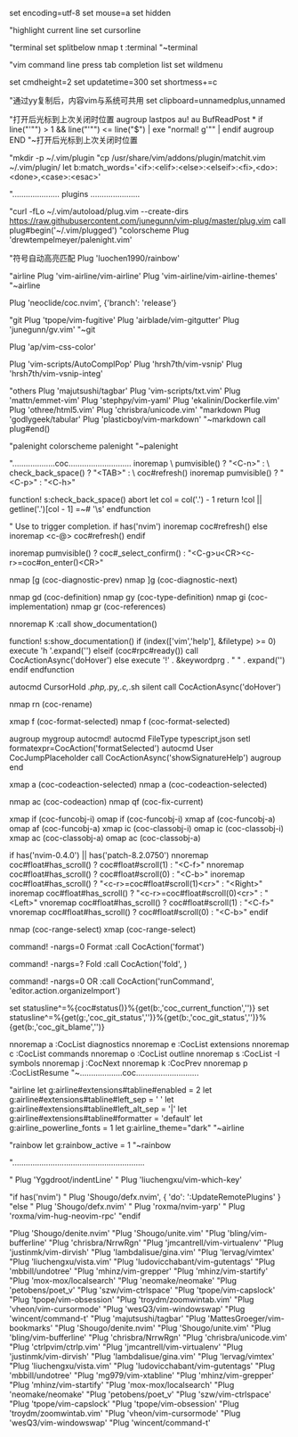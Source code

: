 set encoding=utf-8
set mouse=a
set hidden

"highlight current line
set cursorline

"terminal
set splitbelow
nmap t :terminal<CR>
"~terminal

"vim command line press tab completion list
set wildmenu

set cmdheight=2
set updatetime=300
set shortmess+=c

"通过yy复制后，内容vim与系统可共用
set clipboard=unnamedplus,unnamed 

"打开后光标到上次关闭时位置
augroup lastpos
    au!
    au BufReadPost * if line("'\"") > 1 && line("'\"") <= line("$") | exe "normal! g'\"" | endif
augroup END
"~打开后光标到上次关闭时位置

"mkdir -p  ~/.vim/plugin
"cp /usr/share/vim/addons/plugin/matchit.vim ~/.vim/plugin/
let b:match_words='\<if\>:\<elif\>:\<else\>:\<elseif\>:\<fi\>,\<do\>:\<done\>,\<case\>:\<esac\>'

"..................... plugins ......................

"curl -fLo ~/.vim/autoload/plug.vim --create-dirs https://raw.githubusercontent.com/junegunn/vim-plug/master/plug.vim
call plug#begin('~/.vim/plugged')
  "colorscheme
  Plug 'drewtempelmeyer/palenight.vim'
  
  "符号自动高亮匹配
  Plug 'luochen1990/rainbow'

  "airline
  Plug 'vim-airline/vim-airline'
  Plug 'vim-airline/vim-airline-themes'
  "~airline
 
  Plug 'neoclide/coc.nvim', {'branch': 'release'}
  
  "git
  Plug 'tpope/vim-fugitive'
  Plug 'airblade/vim-gitgutter'
  Plug 'junegunn/gv.vim'
  "~git
  
  Plug 'ap/vim-css-color'
  
  Plug 'vim-scripts/AutoComplPop'
  Plug 'hrsh7th/vim-vsnip'
  Plug 'hrsh7th/vim-vsnip-integ'
  
  "others
  Plug 'majutsushi/tagbar'
  Plug 'vim-scripts/txt.vim'
  Plug 'mattn/emmet-vim'
  Plug 'stephpy/vim-yaml'
  Plug 'ekalinin/Dockerfile.vim'
  Plug 'othree/html5.vim'
  Plug 'chrisbra/unicode.vim'
  "markdown
  Plug 'godlygeek/tabular'
  Plug 'plasticboy/vim-markdown'
  "~markdown
call plug#end()


"palenight
colorscheme palenight
"~palenight


"...................coc............................
  inoremap <silent><expr> <TAB>
        \ pumvisible() ? "\<C-n>" :
        \ <SID>check_back_space() ? "\<TAB>" :
        \ coc#refresh()
  inoremap <expr><S-TAB> pumvisible() ? "\<C-p>" : "\<C-h>"
  
  function! s:check_back_space() abort
    let col = col('.') - 1
    return !col || getline('.')[col - 1]  =~# '\s'
  endfunction
  
  " Use <c-space> to trigger completion.
  if has('nvim')
    inoremap <silent><expr> <c-space> coc#refresh()
  else
    inoremap <silent><expr> <c-@> coc#refresh()
  endif
  
  inoremap <silent><expr> <cr> pumvisible() ? coc#_select_confirm()
                                \: "\<C-g>u\<CR>\<c-r>=coc#on_enter()\<CR>"
  
  nmap <silent> [g <Plug>(coc-diagnostic-prev)
  nmap <silent> ]g <Plug>(coc-diagnostic-next)
  
  nmap <silent> gd <Plug>(coc-definition)
  nmap <silent> gy <Plug>(coc-type-definition)
  nmap <silent> gi <Plug>(coc-implementation)
  nmap <silent> gr <Plug>(coc-references)
  
  nnoremap <silent> K :call <SID>show_documentation()<CR>
  
  function! s:show_documentation()
    if (index(['vim','help'], &filetype) >= 0)
      execute 'h '.expand('<cword>')
    elseif (coc#rpc#ready())
      call CocActionAsync('doHover')
    else
      execute '!' . &keywordprg . " " . expand('<cword>')
    endif
  endfunction
  
  autocmd CursorHold *.php,*.py,*.c,*.sh silent call CocActionAsync('doHover')
  
  nmap <leader>rn <Plug>(coc-rename)
  
  xmap <leader>f  <Plug>(coc-format-selected)
  nmap <leader>f  <Plug>(coc-format-selected)
  
  augroup mygroup
    autocmd!
    autocmd FileType typescript,json setl formatexpr=CocAction('formatSelected')
    autocmd User CocJumpPlaceholder call CocActionAsync('showSignatureHelp')
  augroup end
  
  xmap <leader>a  <Plug>(coc-codeaction-selected)
  nmap <leader>a  <Plug>(coc-codeaction-selected)
  
  nmap <leader>ac  <Plug>(coc-codeaction)
  nmap <leader>qf  <Plug>(coc-fix-current)
  
  xmap if <Plug>(coc-funcobj-i)
  omap if <Plug>(coc-funcobj-i)
  xmap af <Plug>(coc-funcobj-a)
  omap af <Plug>(coc-funcobj-a)
  xmap ic <Plug>(coc-classobj-i)
  omap ic <Plug>(coc-classobj-i)
  xmap ac <Plug>(coc-classobj-a)
  omap ac <Plug>(coc-classobj-a)
  
  if has('nvim-0.4.0') || has('patch-8.2.0750')
    nnoremap <silent><nowait><expr> <C-f> coc#float#has_scroll() ? coc#float#scroll(1) : "\<C-f>"
    nnoremap <silent><nowait><expr> <C-b> coc#float#has_scroll() ? coc#float#scroll(0) : "\<C-b>"
    inoremap <silent><nowait><expr> <C-f> coc#float#has_scroll() ? "\<c-r>=coc#float#scroll(1)\<cr>" : "\<Right>"
    inoremap <silent><nowait><expr> <C-b> coc#float#has_scroll() ? "\<c-r>=coc#float#scroll(0)\<cr>" : "\<Left>"
    vnoremap <silent><nowait><expr> <C-f> coc#float#has_scroll() ? coc#float#scroll(1) : "\<C-f>"
    vnoremap <silent><nowait><expr> <C-b> coc#float#has_scroll() ? coc#float#scroll(0) : "\<C-b>"
  endif
  
  nmap <silent> <C-s> <Plug>(coc-range-select)
  xmap <silent> <C-s> <Plug>(coc-range-select)
  
  command! -nargs=0 Format :call CocAction('format')
  
  command! -nargs=? Fold :call     CocAction('fold', <f-args>)
  
  command! -nargs=0 OR   :call     CocAction('runCommand', 'editor.action.organizeImport')
  
  set statusline^=%{coc#status()}%{get(b:,'coc_current_function','')}
  set statusline^=%{get(g:,'coc_git_status','')}%{get(b:,'coc_git_status','')}%{get(b:,'coc_git_blame','')}
  
  nnoremap <silent><nowait> <space>a  :<C-u>CocList diagnostics<cr>
  nnoremap <silent><nowait> <space>e  :<C-u>CocList extensions<cr>
  nnoremap <silent><nowait> <space>c  :<C-u>CocList commands<cr>
  nnoremap <silent><nowait> <space>o  :<C-u>CocList outline<cr>
  nnoremap <silent><nowait> <space>s  :<C-u>CocList -I symbols<cr>
  nnoremap <silent><nowait> <space>j  :<C-u>CocNext<CR>
  nnoremap <silent><nowait> <space>k  :<C-u>CocPrev<CR>
  nnoremap <silent><nowait> <space>p  :<C-u>CocListResume<CR>
"~...................coc............................

"airline
  let g:airline#extensions#tabline#enabled = 2
  let g:airline#extensions#tabline#left_sep = ' '
  let g:airline#extensions#tabline#left_alt_sep = '|'
  let g:airline#extensions#tabline#formatter = 'default'
  let g:airline_powerline_fonts = 1
  let g:airline_theme="dark"
"~airline

"rainbow
let g:rainbow_active = 1
"~rainbow

"...........................................................

  " Plug 'Yggdroot/indentLine'
  " Plug 'liuchengxu/vim-which-key'
  
  "if has('nvim')
  "    Plug 'Shougo/defx.nvim', { 'do': ':UpdateRemotePlugins' }
  "else
  "    Plug 'Shougo/defx.nvim'
  "    Plug 'roxma/nvim-yarp'
  "    Plug 'roxma/vim-hug-neovim-rpc'
  "endif

  "Plug 'Shougo/denite.nvim'
  "Plug 'Shougo/unite.vim'
  "Plug 'bling/vim-bufferline'
  "Plug 'chrisbra/NrrwRgn'
  "Plug 'jmcantrell/vim-virtualenv'
  "Plug 'justinmk/vim-dirvish'
  "Plug 'lambdalisue/gina.vim'
  "Plug 'lervag/vimtex'
  "Plug 'liuchengxu/vista.vim'
  "Plug 'ludovicchabant/vim-gutentags'
  "Plug 'mbbill/undotree'
  "Plug 'mhinz/vim-grepper'
  "Plug 'mhinz/vim-startify'
  "Plug 'mox-mox/localsearch'
  "Plug 'neomake/neomake'
  "Plug 'petobens/poet_v'
  "Plug 'szw/vim-ctrlspace'
  "Plug 'tpope/vim-capslock'
  "Plug 'tpope/vim-obsession'
  "Plug 'troydm/zoomwintab.vim'
  "Plug 'vheon/vim-cursormode'
  "Plug 'wesQ3/vim-windowswap'
  "Plug 'wincent/command-t'
  "Plug 'majutsushi/tagbar'
  "Plug 'MattesGroeger/vim-bookmarks'
  "Plug 'Shougo/denite.nvim'
  "Plug 'Shougo/unite.vim'
  "Plug 'bling/vim-bufferline'
  "Plug 'chrisbra/NrrwRgn'
  "Plug 'chrisbra/unicode.vim'
  "Plug 'ctrlpvim/ctrlp.vim'
  "Plug 'jmcantrell/vim-virtualenv'
  "Plug 'justinmk/vim-dirvish'
  "Plug 'lambdalisue/gina.vim'
  "Plug 'lervag/vimtex'
  "Plug 'liuchengxu/vista.vim'
  "Plug 'ludovicchabant/vim-gutentags'
  "Plug 'mbbill/undotree'
  "Plug 'mg979/vim-xtabline'
  "Plug 'mhinz/vim-grepper'
  "Plug 'mhinz/vim-startify'
  "Plug 'mox-mox/localsearch'
  "Plug 'neomake/neomake'
  "Plug 'petobens/poet_v'
  "Plug 'szw/vim-ctrlspace'
  "Plug 'tpope/vim-capslock'
  "Plug 'tpope/vim-obsession'
  "Plug 'troydm/zoomwintab.vim'
  "Plug 'vheon/vim-cursormode'
  "Plug 'wesQ3/vim-windowswap'
  "Plug 'wincent/command-t'
